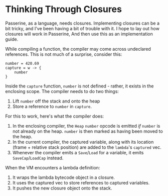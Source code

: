 # Thinking Through Closures
Passerine, as a language, needs closures.
Implementing closures can be a bit tricky,
and I've been having a bit of trouble with it.
I hope to lay out how closures will work in Passerine,
And then use this as an implementation guide.

While compiling a function, the compiler
may come across undeclared references.
This is not much of a surprise, consider this:

```
number = 420.69
capture = w -> {
    number
}
```

Inside the `capture` function, `number` is not defined - rather,
it exists in the enclosing scope.
The compiler needs to do two things:

1. Lift `number` off the stack and onto the heap
2. Store a reference to `number` in `capture`.

For this to work, here's what the compiler does:

1. In the enclosing compiler, the `Heap` `number` opcode is emitted
   *if* `number` is not already on the heap.
   `number` is then marked as having been moved to the heap.
2. In the current compiler, the captured variable, along with its location
   (frame + relative stack position) are added to the `lambda`'s `captured` vec.
3. Whenever the compiler emits a `Save`/`Load` for a variable,
   it emits `SaveCap`/`LoadCap` instead.

When the VM encounters a lambda definition:

1. It wraps the lambda bytecode object in a closure.
2. It uses the captured vec to store references to captured variables.
3. It pushes the new closure object onto the stack.
